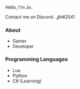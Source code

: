 Hello, I'm Jo.


Contact me on Discord: .𝓙σ#2541


### About

* Gamer
* Developer

### Programming Languages

* Lua
* Python
* C# (Learning)
